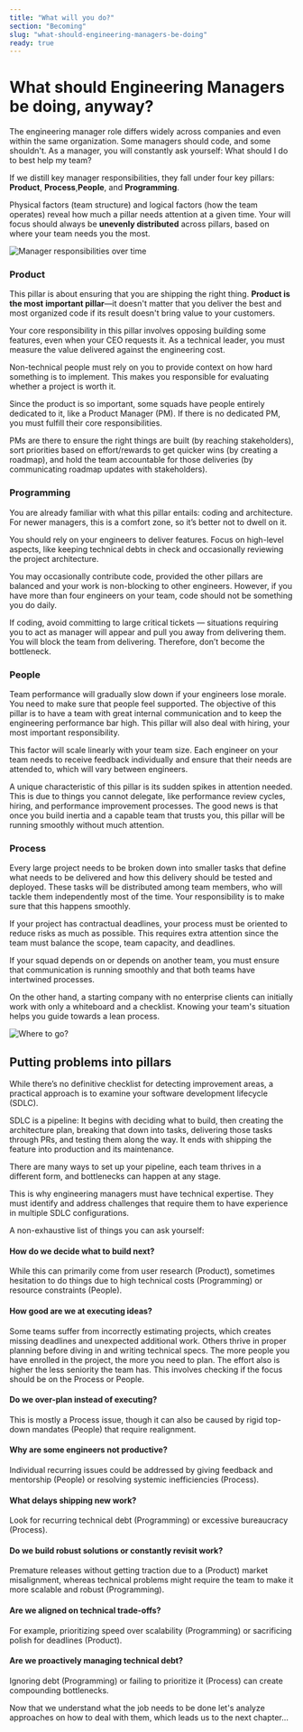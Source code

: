 ```yaml
---
title: "What will you do?"
section: "Becoming"
slug: "what-should-engineering-managers-be-doing"
ready: true
---
```


# What should Engineering Managers be doing, anyway?

The engineering manager role differs widely across companies and even within the same organization. Some managers should code, and some shouldn't. As a manager, you will constantly ask yourself: What should I do to best help my team?

If we distill key manager responsibilities, they fall under four key pillars: **Product**, **Process**,**People**, and **Programming**.

Physical factors (team structure) and logical factors (how the team operates) reveal how much a pillar needs attention at a given time. Your will focus should always be **unevenly distributed** across pillars, based on where your team needs you the most.

![Manager responsibilities over time](/assets/chapters/chapter-5-intro.svg)

### Product

This pillar is about ensuring that you are shipping the right thing. **Product is the most** **important pillar**—it doesn't matter that you deliver the best and most organized code if its result doesn't bring value to your customers.

Your core responsibility in this pillar involves opposing building some features, even when your CEO requests it. As a technical leader, you must measure the value delivered against the engineering cost. 

Non-technical people must rely on you to provide context on how hard something is to implement. This makes you responsible for evaluating whether a project is worth it.

Since the product is so important, some squads have people entirely dedicated to it, like a Product Manager (PM). If there is no dedicated PM, you must fulfill their core responsibilities. 

PMs are there to ensure the right things are built (by reaching stakeholders), sort priorities based on effort/rewards to get quicker wins (by creating a roadmap), and hold the team accountable for those deliveries (by communicating roadmap updates with stakeholders). 


### Programming

You are already familiar with what this pillar entails: coding and architecture. For newer managers, this is a comfort zone, so it’s better not to dwell on it.

You should rely on your engineers to deliver features. Focus on high-level aspects, like keeping technical debts in check and occasionally reviewing the project architecture.

You may occasionally contribute code, provided the other pillars are balanced and your work is non-blocking to other engineers. However, if you have more than four engineers on your team, code should not be something you do daily. 

If coding, avoid committing to large critical tickets — situations requiring you to act as manager will appear and pull you away from delivering them. You will block the team from delivering. Therefore, don’t become the bottleneck.


### People

Team performance will gradually slow down if your engineers lose morale. You need to make sure that people feel supported. The objective of this pillar is to have a team with great internal communication and to keep the engineering performance bar high. This pillar will also deal with hiring, your most important responsibility.

This factor will scale linearly with your team size. Each engineer on your team needs to receive feedback individually and ensure that their needs are attended to, which will vary between engineers.

A unique characteristic of this pillar is its sudden spikes in attention needed. This is due to things you cannot delegate, like performance review cycles, hiring, and performance improvement processes. The good news is that once you build inertia and a capable team that trusts you, this pillar will be running smoothly without much attention.


### Process

Every large project needs to be broken down into smaller tasks that define what needs to be delivered and how this delivery should be tested and deployed. These tasks will be distributed among team members, who will tackle them independently most of the time. Your responsibility is to make sure that this happens smoothly.

If your project has contractual deadlines, your process must be oriented to reduce risks as much as possible. This requires extra attention since the team must balance the scope, team capacity, and deadlines. 

If your squad depends on or depends on another team, you must ensure that communication is running smoothly and that both teams have intertwined processes.

On the other hand, a starting company with no enterprise clients can initially work with only a whiteboard and a checklist. Knowing your team's situation helps you guide towards a lean process.

![Where to go?](/assets/chapters/chapter-5-example.svg)

## Putting problems into pillars

While there’s no definitive checklist for detecting improvement areas, a practical approach is to examine your software development lifecycle (SDLC). 

SDLC is a pipeline: It begins with deciding what to build, then creating the architecture plan, breaking that down into tasks, delivering those tasks through PRs, and testing them along the way. It ends with shipping the feature into production and its maintenance. 

There are many ways to set up your pipeline, each team thrives in a different form, and bottlenecks can happen at any stage.

This is why engineering managers must have technical expertise. They must identify and address challenges that require them to have experience in multiple SDLC configurations.

A non-exhaustive list of things you can ask yourself:


#### How do we decide what to build next?

While this can primarily come from user research (Product), sometimes hesitation to do things due to high technical costs (Programming) or resource constraints (People).


#### How good are we at executing ideas?

Some teams suffer from incorrectly estimating projects, which creates missing deadlines and unexpected additional work. Others thrive in proper planning before diving in and writing technical specs. The more people you have enrolled in the project, the more you need to plan. The effort also is higher the less seniority the team has. This involves checking if the focus should be on the Process or People.


#### Do we over-plan instead of executing?

This is mostly a Process issue, though it can also be caused by rigid top-down mandates (People) that require realignment.


#### Why are some engineers not productive?

Individual recurring issues could be addressed by giving feedback and mentorship (People) or resolving systemic inefficiencies (Process).


#### What delays shipping new work?

Look for recurring technical debt (Programming) or excessive bureaucracy (Process).


#### Do we build robust solutions or constantly revisit work?

Premature releases without getting traction due to a (Product) market misalignment, whereas technical problems might require the team to make it more scalable and robust (Programming).


#### Are we aligned on technical trade-offs?

For example, prioritizing speed over scalability (Programming) or sacrificing polish for deadlines (Product).


#### Are we proactively managing technical debt?

Ignoring debt (Programming) or failing to prioritize it (Process) can create compounding bottlenecks.

Now that we understand what the job needs to be done let's analyze approaches on how to deal with them, which leads us to the next chapter…
